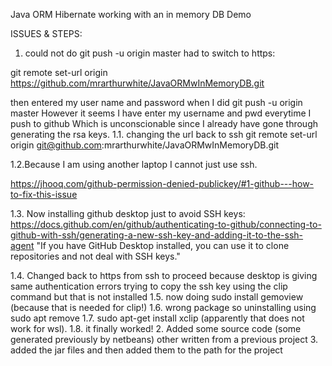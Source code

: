 Java ORM Hibernate working with an in memory DB Demo

ISSUES & STEPS:

1. could not do git push -u origin master 
had to switch to https:

 git remote set-url origin https://github.com/mrarthurwhite/JavaORMwInMemoryDB.git

then entered my user name and password when I did git push -u origin master
However it seems I have enter my username and pwd everytime I push to github
Which is unconscionable since I already have gone through generating the rsa keys.
1.1. changing the url back to ssh 
 git remote set-url origin git@github.com:mrarthurwhite/JavaORMwInMemoryDB.git

1.2.Because I am using another laptop I cannot just use ssh.

https://jhooq.com/github-permission-denied-publickey/#1-github---how-to-fix-this-issue

1.3. Now installing github desktop just to avoid SSH keys:
https://docs.github.com/en/github/authenticating-to-github/connecting-to-github-with-ssh/generating-a-new-ssh-key-and-adding-it-to-the-ssh-agent
"If you have GitHub Desktop installed, you can use it to clone repositories and not deal with SSH keys."

1.4. Changed back to https from ssh to proceed because desktop is giving same authentication errors
trying to copy the ssh key using the clip command but that is not installed
1.5. now doing sudo install gemoview (because that is needed for clip!)
1.6. wrong package so uninstalling using sudo apt remove
1.7. sudo apt-get install xclip (apparently that does not work for wsl).
1.8. it finally worked!
2. Added some source code (some generated previously by netbeans) other written from a previous project
3. added the jar files and then added them to the path for the project



